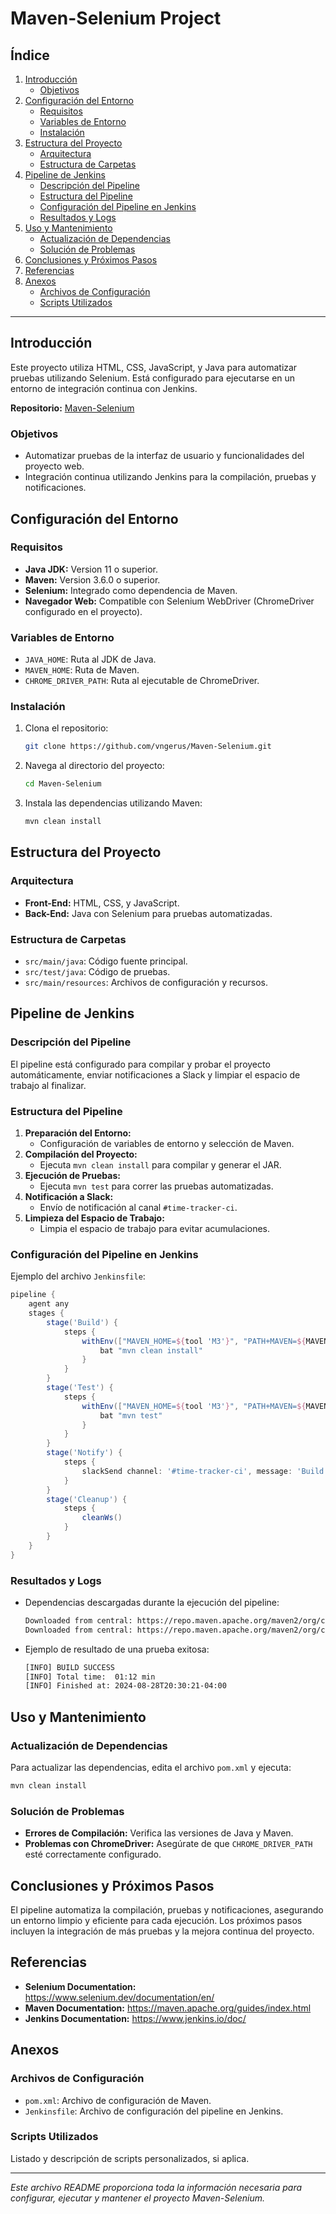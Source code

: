 
# Maven-Selenium Project

## Índice
1. [Introducción](#introducción)
    - [Objetivos](#objetivos)
2. [Configuración del Entorno](#configuración-del-entorno)
    - [Requisitos](#requisitos)
    - [Variables de Entorno](#variables-de-entorno)
    - [Instalación](#instalación)
3. [Estructura del Proyecto](#estructura-del-proyecto)
    - [Arquitectura](#arquitectura)
    - [Estructura de Carpetas](#estructura-de-carpetas)
4. [Pipeline de Jenkins](#pipeline-de-jenkins)
    - [Descripción del Pipeline](#descripción-del-pipeline)
    - [Estructura del Pipeline](#estructura-del-pipeline)
    - [Configuración del Pipeline en Jenkins](#configuración-del-pipeline-en-jenkins)
    - [Resultados y Logs](#resultados-y-logs)
5. [Uso y Mantenimiento](#uso-y-mantenimiento)
    - [Actualización de Dependencias](#actualización-de-dependencias)
    - [Solución de Problemas](#solución-de-problemas)
6. [Conclusiones y Próximos Pasos](#conclusiones-y-próximos-pasos)
7. [Referencias](#referencias)
8. [Anexos](#anexos)
    - [Archivos de Configuración](#archivos-de-configuración)
    - [Scripts Utilizados](#scripts-utilizados)

---

## Introducción
Este proyecto utiliza HTML, CSS, JavaScript, y Java para automatizar pruebas utilizando Selenium. Está configurado para ejecutarse en un entorno de integración continua con Jenkins.

**Repositorio:** [Maven-Selenium](https://github.com/vngerus/Maven-Selenium)

### Objetivos
- Automatizar pruebas de la interfaz de usuario y funcionalidades del proyecto web.
- Integración continua utilizando Jenkins para la compilación, pruebas y notificaciones.

## Configuración del Entorno
### Requisitos
- **Java JDK:** Version 11 o superior.
- **Maven:** Version 3.6.0 o superior.
- **Selenium:** Integrado como dependencia de Maven.
- **Navegador Web:** Compatible con Selenium WebDriver (ChromeDriver configurado en el proyecto).

### Variables de Entorno
- `JAVA_HOME`: Ruta al JDK de Java.
- `MAVEN_HOME`: Ruta de Maven.
- `CHROME_DRIVER_PATH`: Ruta al ejecutable de ChromeDriver.

### Instalación
1. Clona el repositorio:
   ```bash
   git clone https://github.com/vngerus/Maven-Selenium.git
   ```
2. Navega al directorio del proyecto:
   ```bash
   cd Maven-Selenium
   ```
3. Instala las dependencias utilizando Maven:
   ```bash
   mvn clean install
   ```

## Estructura del Proyecto
### Arquitectura
- **Front-End:** HTML, CSS, y JavaScript.
- **Back-End:** Java con Selenium para pruebas automatizadas.

### Estructura de Carpetas
- `src/main/java`: Código fuente principal.
- `src/test/java`: Código de pruebas.
- `src/main/resources`: Archivos de configuración y recursos.

## Pipeline de Jenkins
### Descripción del Pipeline
El pipeline está configurado para compilar y probar el proyecto automáticamente, enviar notificaciones a Slack y limpiar el espacio de trabajo al finalizar.

### Estructura del Pipeline
1. **Preparación del Entorno:**
   - Configuración de variables de entorno y selección de Maven.
2. **Compilación del Proyecto:**
   - Ejecuta `mvn clean install` para compilar y generar el JAR.
3. **Ejecución de Pruebas:**
   - Ejecuta `mvn test` para correr las pruebas automatizadas.
4. **Notificación a Slack:**
   - Envío de notificación al canal `#time-tracker-ci`.
5. **Limpieza del Espacio de Trabajo:**
   - Limpia el espacio de trabajo para evitar acumulaciones.

### Configuración del Pipeline en Jenkins
Ejemplo del archivo `Jenkinsfile`:

```groovy
pipeline {
    agent any
    stages {
        stage('Build') {
            steps {
                withEnv(["MAVEN_HOME=${tool 'M3'}", "PATH+MAVEN=${MAVEN_HOME}/bin"]) {
                    bat "mvn clean install"
                }
            }
        }
        stage('Test') {
            steps {
                withEnv(["MAVEN_HOME=${tool 'M3'}", "PATH+MAVEN=${MAVEN_HOME}/bin"]) {
                    bat "mvn test"
                }
            }
        }
        stage('Notify') {
            steps {
                slackSend channel: '#time-tracker-ci', message: 'Build and Tests Completed Successfully', iconEmoji: '👌', username: 'El viejo jenkins'
            }
        }
        stage('Cleanup') {
            steps {
                cleanWs()
            }
        }
    }
}
```

### Resultados y Logs
- Dependencias descargadas durante la ejecución del pipeline:
  ```bash
  Downloaded from central: https://repo.maven.apache.org/maven2/org/codehaus/plexus/plexus-digest/1.0/plexus-digest-1.0.jar (12 kB at 539 kB/s)
  Downloaded from central: https://repo.maven.apache.org/maven2/org/codehaus/plexus/plexus-utils/3.0.5/plexus-utils-3.0.5.jar (230 kB at 9.6 MB/s)
  ```
- Ejemplo de resultado de una prueba exitosa:
  ```bash
  [INFO] BUILD SUCCESS
  [INFO] Total time:  01:12 min
  [INFO] Finished at: 2024-08-28T20:30:21-04:00
  ```

## Uso y Mantenimiento
### Actualización de Dependencias
Para actualizar las dependencias, edita el archivo `pom.xml` y ejecuta:
```bash
mvn clean install
```

### Solución de Problemas
- **Errores de Compilación:** Verifica las versiones de Java y Maven.
- **Problemas con ChromeDriver:** Asegúrate de que `CHROME_DRIVER_PATH` esté correctamente configurado.

## Conclusiones y Próximos Pasos
El pipeline automatiza la compilación, pruebas y notificaciones, asegurando un entorno limpio y eficiente para cada ejecución. Los próximos pasos incluyen la integración de más pruebas y la mejora continua del proyecto.

## Referencias
- **Selenium Documentation:** https://www.selenium.dev/documentation/en/
- **Maven Documentation:** https://maven.apache.org/guides/index.html
- **Jenkins Documentation:** https://www.jenkins.io/doc/

## Anexos
### Archivos de Configuración
- `pom.xml`: Archivo de configuración de Maven.
- `Jenkinsfile`: Archivo de configuración del pipeline en Jenkins.

### Scripts Utilizados
Listado y descripción de scripts personalizados, si aplica.

---

_Este archivo README proporciona toda la información necesaria para configurar, ejecutar y mantener el proyecto Maven-Selenium._
